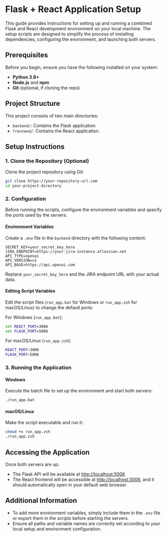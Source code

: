 # Flask + React Application Setup

This guide provides instructions for setting up and running a combined Flask and React development environment on your local machine. The setup scripts are designed to simplify the process of installing dependencies, configuring the environment, and launching both servers.

## Prerequisites

Before you begin, ensure you have the following installed on your system:
- **Python 3.8+**
- **Node.js** and **npm**
- **Git** (optional, if cloning the repo)

## Project Structure

This project consists of two main directories:
- `backend/`: Contains the Flask application.
- `frontend/`: Contains the React application.

## Setup Instructions

### 1. Clone the Repository (Optional)

Clone the project repository using Git:

```bash
git clone https://your-repository-url.com
cd your-project-directory
```

### 2. Configuration

Before running the scripts, configure the environment variables and specify the ports used by the servers.

#### Environment Variables

Create a `.env` file in the `backend` directory with the following content:

```plaintext
SECRET_KEY=your_secret_key_here
JIRA_ENDPOINT=https://your-jira-instance.atlassian.net
API_TYPE=openai
API_VERSION=v1
API_BASE=https://api.openai.com
```

Replace `your_secret_key_here` and the JIRA endpoint URL with your actual data.

#### Editing Script Variables

Edit the script files (`run_app.bat` for Windows or `run_app.zsh` for macOS/Linux) to change the default ports:

For Windows (`run_app.bat`):

```bat
set REACT_PORT=3006
set FLASK_PORT=5006
```

For macOS/Linux (`run_app.zsh`):

```zsh
REACT_PORT=3006
FLASK_PORT=5006
```

### 3. Running the Application

#### Windows

Execute the batch file to set up the environment and start both servers:

```bash
./run_app.bat
```

#### macOS/Linux

Make the script executable and run it:

```bash
chmod +x run_app.zsh
./run_app.zsh
```

## Accessing the Application

Once both servers are up:
- The Flask API will be available at [http://localhost:5006](http://localhost:5006)
- The React frontend will be accessible at [http://localhost:3006](http://localhost:3006), and it should automatically open in your default web browser.

## Additional Information

- To add more environment variables, simply include them in the `.env` file or export them in the scripts before starting the servers.
- Ensure all paths and variable names are correctly set according to your local setup and environment configuration.
